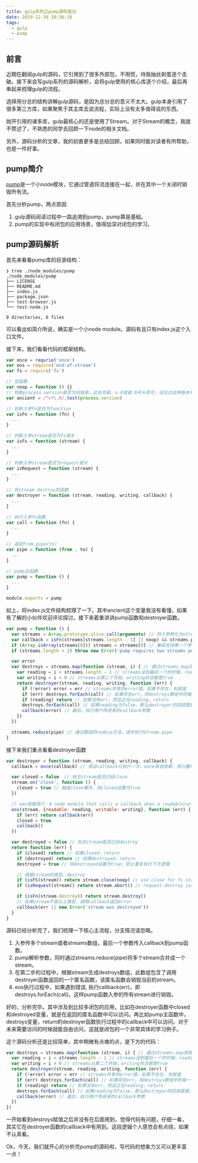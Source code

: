 ```yaml
---
title: gulp系列之pump源码笔记
date: 2019-12-30 10:36:18
tags:
  - gulp
  - pump
---
```


## 前言
近期在翻阅gulp的源码，它引用到了很多外部包，不用慌，待我抽丝剥茧逐个击破。接下来会写gulp系列的源码解析，会将gulp使用的核心库逐个介绍，最后再串起来梳理gulp的流程。

选择用分总的结构讲解gulp源码，是因为总分总的意义不太大。gulp本身引用了很多第三方库，如果聚焦于其主库去说流程，实际上没有太多值得说的东西。

抛开引用的诸多库，gulp最核心的还是使用了Stream。对于Stream的概念，我就不赘述了，不熟悉的同学去回顾一下node的相关文档。

另外，源码分析的文章，我的初衷更多是总结回顾，如果同时能对读者有所帮助，也是一件好事。

## pump简介
[pump](https://github.com/mafintosh/pump)是一个小node模块，它通过管道将流连接在一起，并在其中一个关闭时销毁所有流。

首先分析pump，两点原因
1. gulp源码阅读过程中一路追溯到pump，pump算是基础。
2. pump的实现中有闭包的应用场景，值得加深对闭包的学习。

## pump源码解析
首先来看看pump库的目录结构：
```
❯ tree ./node_modules/pump
./node_modules/pump
├── LICENSE
├── README.md
├── index.js
├── package.json
├── test-browser.js
└── test-node.js

0 directories, 6 files
```
可以看出如简介所说，确实是一个小node module。源码有且只有index.js这个入口文件。

接下来，我们看看代码的框架结构。

```javascript
var once = requrie('once')
var eos = require('end-of-stream')
var fs = require('fs')

// 空函数
var noop = function () {}
// 判断process.version是否为旧版本。此处存疑，v.0或者.0开头即可，没见过这种版本号。
var ancient = /^v?\.0/.test(process.version)

// 判断入参fn是否为function
var isFn = function (fn) {
  ...
}

// 判断入参stream是否为fs相关
var isFs = function (stream) {
  ...
}

// 判断入参stream是否为request相关
var isRequest = function (stream) {
  ...
}

// 将stream destroy的函数
var destroyer = function (stream, reading, writing, callback) {
  ...
}

// 执行入参fn函数
var call = function (fn) {
  ...
}

// 返回from.pipe(to)
var pipe = function (from , to) {
  ...
}

// pump主函数
var pump = function () {
  ...
}

module.exports = pump
```

如上，将index.js文件结构梳理了一下。其中ancient这个变量我没有看懂，如果有了解的小伙伴欢迎评论探讨。接下来着重讲讲pump函数和destroyer函数。

```javascript
var pump = function () {
  var streams = Array.prototype.slice.call(arguments) // 将入参转化为streams数组
  var callback = isFn(streams[streams.length - 1] || noop) && streams.pop() || noop // callback的获取
  if (Array.isArray(streams[0])) streams = streams[0] // 兼容支持第一个参数是数组，传入所有的stream
  if (streams.length < 2) throw new Error('pump requires two streams per minimum') // 敲黑板，至少需要两个stream，否则你用pump干啥？

  var error
  var destroys = streams.map(function (stream, i) { // 通过streams.map获取destroy函数的数组，这个数组在未来的destroyer的callback中可能用到
    var reading = i < streams.length - 1 // streams没到最后一个的时候，reading状态都是true
    var writing = i > 0 // streams从第二个开始，writing状态都是true
    return destroyer(stream, reading, writing, function (err) {
      if (!error) error = err // streams共享的error值，如果不存在，先赋值
      if (err) destroys.forEach(call) // 如果存在err，将destroys数组中的每一个函数执行一遍，这个函数详情件destroyer分析
      if (reading) return // 如果没有err，而且正在reading，return
      destroys.forEach(call) // 如果reading为false，那么destroyer的回调里面，将destroys数组中的每一个函数执行一遍，这个函数详情件destroyer分析
      callback(error) // 最后，执行用户传进来的callback参数
    })
  })

  streams.reduce(pipe) // 通过数组的reduce方法，逐步执行Stream.pipe
}
```

接下来我们重点看看destroyer函数
```javascript
var destroyer = function (stream, reading, writing, callback) {
  callback = once(callback) // 保证callback只执行一次，once来自依赖，感兴趣可以自行查看

  var closed = false  // 标志stream是否已经close
  stream.on('close', function () {
    closed = true // 触发close事件，将closed设置为true
  })

  // eos依赖简介：A node module that calls a callback when a readable/writable/duplex stream has completed or failed.
  eos(stream, {readable: reading, writable: writing}, function (err) {
    if (err) return callback(err)
    closed = true
    callback()
  })

  var destroyed = false // 标志stream是否已经destroy
  return function (err) {
    if (closed) return // 如果closed，return
    if (destroyed) return // 如果destroyed，return
    destroyed = true // 将destroyed设置为true，防止重复执行下方逻辑

    // 根据stream的类型，destroy
    if (isFS(stream)) return stream.close(noop) // use close for fs streams to avoid fd leaks
    if (isRequest(stream)) return stream.abort() // request.destroy just do .end - .abort is what we want

    if (isFn(stream.destroy)) return stream.destroy()
    // 如果stream不是以上类型，调用callback返回error
    callback(err || new Error('stream was destroyed'))
  }
}
```

源码已经分析完了，我们梳理一下核心主流程，分支情况请忽略。
1. 入参传多个stream或者streams数组，最后一个参数传入callback到pump函数。
2. pump解析参数，同时通过streams.reduce(pipe)将多个stream合并成一个stream。
3. 在第二步的过程中，根据stream生成destroys数组，此数组包含了调用destroyer函数返回的一个匿名函数，该匿名函数会销毁当前的stream。
4. eos执行过程中，如果遇到错误, 执行callback(err)，即destroys.forEach(call)。这样pump函数入参的所有stream进行销毁。

好的，分析完毕。其中涉及到比较多闭包的应用，比如在destroyer函数中closed和destroyed变量，就是在返回的匿名函数中可以访问。再比如pump主函数中，destroys变量，return的destroyer函数执行过程中的callback中可以访问。对于未来需要访问的时候就能自由访问，这就是闭包的一个非常具体的学习例子。

这个源码分析还是比较简单，其中稍微有点难的点，是下方的代码：
```javascript
var destroys = streams.map(function (stream, i) { // 通过streams.map获取destroy函数的数组，这个数组在未来的destroyer的callback中可能用到
  var reading = i < streams.length - 1 // streams没到最后一个的时候，reading状态都是true
  var writing = i > 0 // streams从第二个开始，writing状态都是true
  return destroyer(stream, reading, writing, function (err) {
    if (!error) error = err // streams共享的error值，如果不存在，先赋值
    if (err) destroys.forEach(call) // 如果存在err，将destroys数组中的每一个函数执行一遍，这个函数详情件destroyer分析
    if (reading) return // 如果没有err，而且正在reading，return
    destroys.forEach(call) // 如果reading为false，那么destroyer的回调里面，将destroys数组中的每一个函数执行一遍，这个函数详情件destroyer分析
    callback(error) // 最后，执行用户传进来的callback参数
  })
})
```
一开始看到destroys赋值之后并没有在后面用到，觉得代码有问题，仔细一看，其实它在destroyer函数的callback中有用到。这段逻辑个人感觉会有点绕，如果不认真看。

Ok，今天，我们就开心的分析完pump的源码啦，写代码的想象力又可以更丰富一点！

